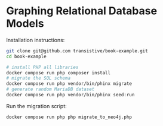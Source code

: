 # Graphing Relational Database Models


Installation instructions:

```sh
git clone git@github.com transistive/book-example.git
cd book-example

# install PHP all libraries
docker compose run php composer install
# migrate the SQL schema
docker compose run php vendor/bin/phinx migrate 
# generate random MariaDB dataset
docker compose run php vendor/bin/phinx seed:run
```

Run the migration script:

```sh
docker compose run php php migrate_to_neo4j.php 
```